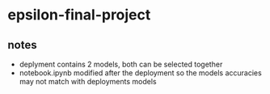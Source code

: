 # epsilon-final-project
## notes
* deplyment contains 2 models, both can be selected together
* notebook.ipynb modified after the deployment so the models accuracies may not match with deployments models
